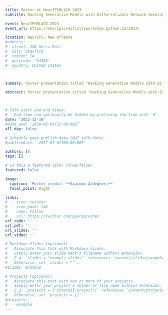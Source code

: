 ```yaml
---
title: Poster at NeurIPSML4CD 2023
subtitle: Hacking Generative Models with Differentiable Network bending

event: NeurIPSML4CD 2023
event_url: https://neuripscreativityworkshop.github.io/2023/

location: NeurIPS, New Orleans
#address:
#  street: 450 Serra Mall
#  city: Stanford
#  region: CA
#  postcode: '94305'
#  country: United States



summary: Poster presentation titled "Hacking Generative Models with Differentiable Network bending", with an associated paper, at the Machine Learning for Creativity and Design Workshop at the 37th conference on Neural Information Processing Systems New Orleans, Louisiana, United States. 

abstract: Poster presentation titled "Hacking Generative Models with Differentiable Network bending", with an associated paper, at the Machine Learning for Creativity and Design Workshop at the 37th conference on Neural Information Processing Systems New Orleans, Louisiana, United States. 



# Talk start and end times.
#   End time can optionally be hidden by prefixing the line with `#`.
date: '2023-12-16'
#date_end: '2030-06-01T15:00:00Z'
all_day: false

# Schedule page publish date (NOT talk date).
#publishDate: '2017-01-01T00:00:00Z'

authors: []
tags: []

# Is this a featured talk? (true/false)
featured: false

image:
  caption: 'Poster credit: **Giacomo Aldegheri**'
  focal_point: Right

links:
#  - icon: twitter
#    icon_pack: fab
#    name: Follow
#    url: https://twitter.com/georgecushen
url_code: ''
url_pdf: ''
url_slides: ''
url_video: ''

# Markdown Slides (optional).
#   Associate this talk with Markdown slides.
#   Simply enter your slide deck's filename without extension.
#   E.g. `slides = "example-slides"` references `content/slides/example-slides.md`.
#   Otherwise, set `slides = ""`.
#slides: example

# Projects (optional).
#   Associate this post with one or more of your projects.
#   Simply enter your project's folder or file name without extension.
#   E.g. `projects = ["internal-project"]` references `content/project/deep-learning/index.md`.
#   Otherwise, set `projects = []`.
#projects:
#  - example
---
```


